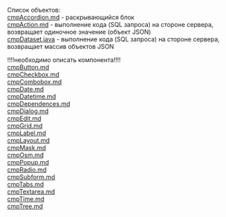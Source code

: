 
Список объектов:
<br/>[cmpAccordion.md](component%2FcmpAccordion.md) -  раскрывающийся блок
<br/>[cmpAction.md](component%2FcmpAction.md)      - выполнение  кода (SQL запроса) на стороне сервера, возвращает одиночное значение (объект JSON)
<br/>[cmpDataset.java](..%2Fsrc%2Fcomponent%2FcmpDataset.java) - выполнение  кода (SQL запроса) на стороне сервера, возвращает массив объектов JSON


!!!!необходимо описать компонента!!!!
<br/>[cmpButton.md](component%2FcmpButton.md)
<br/>[cmpCheckbox.md](component%2FcmpCheckbox.md)
<br/>[cmpCombobox.md](component%2FcmpCombobox.md)
<br/>[cmpDate.md](component%2FcmpDate.md)
<br/>[cmpDatetime.md](component%2FcmpDatetime.md)
<br/>[cmpDependences.md](component%2FcmpDependences.md)
<br/>[cmpDialog.md](component%2FcmpDialog.md)
<br/>[cmpEdit.md](component%2FcmpEdit.md)
<br/>[cmpGrid.md](component%2FcmpGrid.md)
<br/>[cmpLabel.md](component%2FcmpLabel.md)
<br/>[cmpLayout.md](component%2FcmpLayout.md)
<br/>[cmpMask.md](component%2FcmpMask.md)
<br/>[cmpOsm.md](component%2FcmpOsm.md)
<br/>[cmpPopup.md](component%2FcmpPopup.md)
<br/>[cmpRadio.md](component%2FcmpRadio.md)
<br/>[cmpSubform.md](component%2FcmpSubform.md)
<br/>[cmpTabs.md](component%2FcmpTabs.md)
<br/>[cmpTextarea.md](component%2FcmpTextarea.md)
<br/>[cmpTime.md](component%2FcmpTime.md)
<br/>[cmpTree.md](component%2FcmpTree.md)

